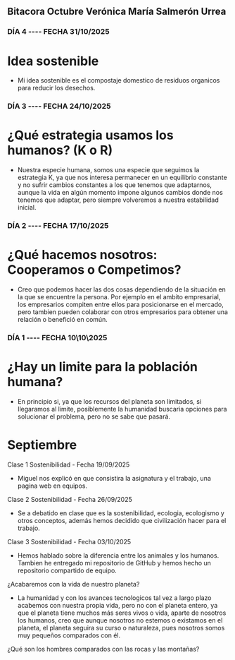 ## Bitacora Octubre   Verónica María Salmerón Urrea

### DÍA 4   ----  FECHA 31/10/2025

# Idea sostenible

- Mi idea sostenible es el compostaje domestico de residuos organicos para reducir los desechos.



### DÍA 3   ----   FECHA 24/10/2025

# ¿Qué estrategia usamos los humanos? (K o R)

- Nuestra especie humana, somos una especie que seguimos la estrategia K, ya que nos interesa permanecer en un equilibrio constante y no sufrir cambios constantes a los que tenemos que adaptarnos, aunque la vida en algún momento impone algunos cambios donde nos tenemos que adaptar, pero siempre volveremos a nuestra estabilidad inicial.



### DÍA 2   ----   FECHA 17/10/2025

# ¿Qué hacemos nosotros: Cooperamos o Competimos?

- Creo que podemos hacer las dos cosas dependiendo de la situación en la que se encuentre la persona.
Por ejemplo en el ambito empresarial, los empresarios compiten entre ellos para posicionarse en el mercado, pero tambien pueden colaborar con otros empresarios para obtener una relación o benefició en común.



### DÍA 1   ----   FECHA 10\10\2025

# ¿Hay un limite para la población humana?
- En principio si, ya que los recursos del planeta son limitados, si llegaramos al limite, posiblemente la humanidad buscaria opciones para solucionar el problema, pero no se sabe que pasará.




# Septiembre

Clase 1 Sostenibilidad - Fecha 19/09/2025
- Miguel nos explicó en que consistira la asignatura y el trabajo, una pagina web en equipos.


Clase 2 Sostenibilidad - Fecha 26/09/2025

- Se a debatido en clase que es la sostenibilidad, ecologia, ecologismo y otros conceptos, además hemos decidido que civilización hacer para el trabajo.


Clase 3 Sostenibilidad - Fecha 03/10/2025

- Hemos hablado sobre la diferencia entre los animales y los humanos. Tambien he entregado mi repositorio de GitHub y hemos hecho un repositorio compartido de equipo.


¿Acabaremos con la vida de nuestro planeta?

- La humanidad y con los avances tecnologicos tal vez a largo plazo acabemos con nuestra propia vida, pero no con el planeta entero, ya que el planeta tiene muchos más seres vivos o vida, aparte de nosotros los humanos, creo que aunque nosotros no estemos o existamos en el planeta, el planeta seguira su curso o naturaleza, pues nosotros somos muy pequeños comparados con él.

¿Qué son los hombres comparados con las rocas y las montañas?

